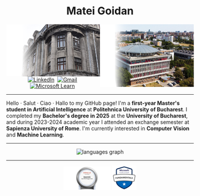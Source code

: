 <h1 align="center">Matei Goidan</h1>

<img align="right" src="UPB.png" width="50%">
<img align="right" src="FMI.png" width="50%">

###

<div align="center">
  <a href="https://www.linkedin.com/in/matei-constantin-goidan-b8a0a3269/"><img src="https://img.shields.io/badge/linkedin-%230077B5.svg?&style=for-the-badge" alt="LinkedIn" /></a>&nbsp;
  <a href="mailto:goidan.mateiconstantin@gmail.com"><img src="https://img.shields.io/badge/gmail-%23D14836.svg?&style=for-the-badge" alt="Gmail"/></a>&nbsp;
  <a href="https://learn.microsoft.com/en-us/users/mateiconstantingoidan-8358/"><img src="https://img.shields.io/badge/Microsoft%20Learn-2F8D46?style=for-the-badge&logo=microsoft&logoColor=white" alt="Microsoft Learn" /></a>&nbsp;

</div>

---

<div>
Hello · Salut · Ciao · Hallo to my GitHub page! I'm a <b>first-year Master's student in Artificial Intelligence</b> at <b>Politehnica University of Bucharest</b>. I completed my <b>Bachelor's degree in 2025</b> at the <b>University of Bucharest</b>, and during 2023-2024 academic year I attended an exchange semester at <b>Sapienza University of Rome</b>. I'm currently interested in <b>Computer Vision</b> and <b>Machine Learning</b>.
</div>

---

<div align="center">
  <img src="https://github-readme-stats.vercel.app/api/top-langs?username=MateiGoidan&locale=en&hide_title=false&layout=compact&card_width=320&langs_count=6&theme=nord&hide_border=false" height="160" alt="languages graph"  />
</div>

---

<div align="center">
    <img src="OCAJSE8.png" width="25%" height="25%">
    <img src="AI900.svg" width="13%" height="13%">
</div>
